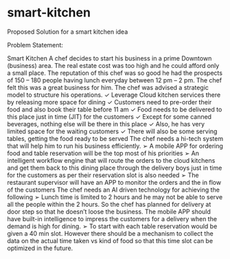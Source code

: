 # smart-kitchen

Proposed Solution for a smart kitchen idea

Problem Statement:

Smart Kitchen
A chef decides to start his business in a prime
Downtown (business) area. The real estate cost
was too high and he could afford only a small
place. The reputation of this chef was so good
he had the prospects of 150 – 180 people
having lunch everyday between 12 pm – 2 pm.
The chef felt this was a great business for him.
The chef was advised a strategic model to structure his operations.
✓ Leverage Cloud kitchen services there by releasing more space for dining
✓ Customers need to pre-order their food and also book their table before 11 am
✓ Food needs to be delivered to this place just in time (JIT) for the customers
✓ Except for some canned beverages, nothing else will be there in this place
✓ Also, he has very limited space for the waiting customers
✓ There will also be some serving tables, getting the food ready to be served
The chef needs a hi-tech system that will help him to run his business efficiently.
➢ A mobile APP for ordering food and table reservation will be the top most of his priorities
➢ An intelligent workflow engine that will route the orders to the cloud kitchens and get them back to this dining
place through the delivery boys just in time for the customers as per their reservation slot is also needed
➢ The restaurant supervisor will have an APP to monitor the orders and the in flow of the customers
The chef needs an AI driven technology for achieving the following
➢ Lunch time is limited to 2 hours and he may not be able to serve all the people within the 2 hours. So the chef
has planned for delivery at door step so that he doesn’t loose the business. The mobile APP should have built-in
intelligence to impress the customers for a delivery when the demand is high for dining.
➢ To start with each table reservation would be given a 40 min slot. However there should be a mechanism to
collect the data on the actual time taken vs kind of food so that this time slot can be optimized in the future.
